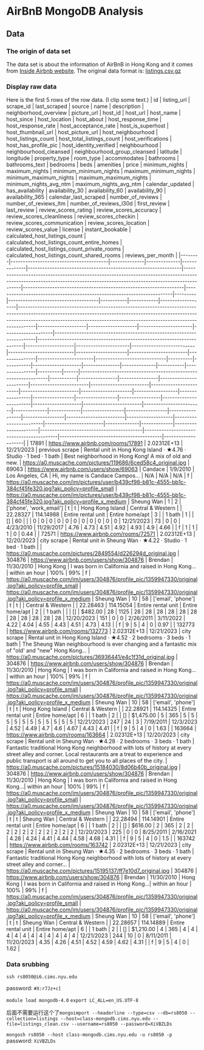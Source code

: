# AirBnB MongoDB Analysis
## Data
### The origin of data set
The data set is about the information of AirBnB in Hong Kong and it comes from [Inside Airbnb website](https://insideairbnb.com/). The original data format is: [listings.csv.gz](https://data.insideairbnb.com/china/hk/hong-kong/2023-12-20/data/listings.csv.gz)
### Display raw data
Here is the first 5 rows of the row data. (I clip some text.)
| id     | listing_url                            | scrape_id    | last_scraped | source       | name                                                          | description                                                                                                                                                           | neighborhood_overview                                              | picture_url                                                             | host_id | host_url                            | host_name | host_since | host_location     | host_about                                                                                                                                                                                                                                        | host_response_time | host_response_rate | host_acceptance_rate | host_is_superhost | host_thumbnail_url                                                    | host_picture_url                                                       | host_neighbourhood | host_listings_count | host_total_listings_count | host_verifications        | host_has_profile_pic | host_identity_verified | neighbourhood | neighbourhood_cleansed | neighbourhood_group_cleansed | latitude | longitude | property_type       | room_type     | accommodates | bathrooms | bathrooms_text | bedrooms | beds | amenities                                                       | price     | minimum_nights | maximum_nights | minimum_minimum_nights | maximum_minimum_nights | minimum_maximum_nights | maximum_maximum_nights | minimum_nights_avg_ntm | maximum_nights_avg_ntm | calendar_updated | has_availability | availability_30 | availability_60 | availability_90 | availability_365 | calendar_last_scraped | number_of_reviews | number_of_reviews_ltm | number_of_reviews_l30d | first_review | last_review | review_scores_rating | review_scores_accuracy | review_scores_cleanliness | review_scores_checkin | review_scores_communication | review_scores_location | review_scores_value | license | instant_bookable | calculated_host_listings_count | calculated_host_listings_count_entire_homes | calculated_host_listings_count_private_rooms | calculated_host_listings_count_shared_rooms | reviews_per_month |
|--------|----------------------------------------|--------------|--------------|--------------|---------------------------------------------------------------|-----------------------------------------------------------------------------------------------------------------------------------------------------------------------|------------------------------------------------------------------|------------------------------------------------------------------------|---------|-------------------------------------|-----------|------------|-------------------|-------------------------------------------------------------------------------------------------------------------------------------------------------------------------------------------------------------------------------------------------|--------------------|--------------------|----------------------|--------------------|----------------------------------------------------------------------|------------------------------------------------------------------------|--------------------|----------------------|--------------------------|---------------------------|---------------------|------------------------|---------------|-----------------------|-----------------------------|----------|-----------|--------------------|---------------|--------------|-----------|----------------|----------|------|-----------------------------------------------------------------|-----------|----------------|----------------|------------------------|------------------------|------------------------|------------------------|------------------------|---------------------|------------------|-----------------|-----------------|-----------------|-----------------|------------------------|--------------------|------------------------|------------------------|--------------|-------------|-----------------|-----------------|-----------------|-----------------|------------------------|-------------------|------------------------|------------------------|--------------|-------------|----------------------|------------------------------------------|------------------------------------------|------------------------------------------|--------------------|
| 17891  | https://www.airbnb.com/rooms/17891     | 2.02312E+13  | 12/21/2023   | previous scrape | Rental unit in Hong Kong Island · ★4.76 · Studio · 1 bed · 1 bath | Best neighborhood in Hong Kong! A mix of old and new.                                                                                                                  | https://a0.muscache.com/pictures/119686/6ced58c4_original.jpg  | 69063  | https://www.airbnb.com/users/show/69063 | Candace   | 1/9/2010   | Los Angeles, CA   | Hi, my name is Candace Campos...  | N/A                | N/A                | N/A                  | f                  | https://a0.muscache.com/im/pictures/user/b439cf98-b81c-4555-bb1c-384cf45fe320.jpg?aki_policy=profile_small  | https://a0.muscache.com/im/pictures/user/b439cf98-b81c-4555-bb1c-384cf45fe320.jpg?aki_policy=profile_x_medium  | Sheung Wan         | 1                    | 2                        | ['phone', 'work_email'] | t                   | t                      | Hong Kong Island | Central & Western     |                           | 22.28327 | 114.14988 | Entire rental unit | Entire home/apt | 3            |           | 1 bath         | 1        |      | []                                                              | 60        |                |                | 0                      | 0                      | 0                      | 0                      | 0                      | 0                   | 0                | 0               | 0               | 0               | 0               | 12/21/2023             | 73                 | 0                      | 0                      | 4/23/2010    | 11/29/2017  | 4.76                 | 4.73                   | 4.51                      | 4.92                   | 4.93                          | 4.9                    | 4.66               |          | f               | 1                              | 1                                        | 1                                        | 0                                        | 0.44               |
| 72571  | https://www.airbnb.com/rooms/72571     | 2.02312E+13  | 12/20/2023   | city scrape   | Rental unit in Sheung Wan · ★4.22 · Studio · 1 bed · 1 bath     |                                                                                                                                                                       | https://a0.muscache.com/pictures/2849554/d226294d_original.jpg  | 304876 | https://www.airbnb.com/users/show/304876 | Brendan   | 11/30/2010 | Hong Kong         | I was born in California and raised in Hong Kong... | within an hour      | 100%               | 99%                  | f                  | https://a0.muscache.com/im/users/304876/profile_pic/1359947330/original.jpg?aki_policy=profile_small  | https://a0.muscache.com/im/users/304876/profile_pic/1359947330/original.jpg?aki_policy=profile_x_medium  | Sheung Wan         | 10                   | 58                       | ['email', 'phone']        | t                   | t                      |               | Central & Western     |                           | 22.28463 | 114.15054 | Entire rental unit | Entire home/apt | 2            |           | 1 bath         |          |      | []                                                              | $482.00   | 28             | 1125           | 28                     | 28                     | 28                     | 28                     | 28                     | 28                  | 28               | 28              | 28              | 28              | 28              | 12/20/2023             | 151                | 0                      | 0                      | 2/26/2011    | 3/11/2022   | 4.22                 | 4.04                   | 4.55                      | 4.43                   | 4.51                          | 4.73                   | 4.13               |          | f               | 9                              | 5                                        | 4                                        | 0                                        | 0.97               |
| 132773 | https://www.airbnb.com/rooms/132773    | 2.02312E+13  | 12/21/2023   | city scrape   | Rental unit in Hong Kong Island · ★4.52 · 2 bedrooms · 3 beds · 1 bath | The Sheung Wan neighbourhood is ever changing and a fantastic mix of "old' and "new" Hong Kong... | https://a0.muscache.com/pictures/36936441/e4c1f31d_original.jpg | 304876 | https://www.airbnb.com/users/show/304876 | Brendan   | 11/30/2010 | Hong Kong         | I was born in California and raised in Hong Kong... | within an hour      | 100%               | 99%                  | f                  | https://a0.muscache.com/im/users/304876/profile_pic/1359947330/original.jpg?aki_policy=profile_small  | https://a0.muscache.com/im/users/304876/profile_pic/1359947330/original.jpg?aki_policy=profile_x_medium  | Sheung Wan         | 10                   | 58                       | ['email', 'phone']        | t                   | t                      | Hong Kong Island | Central & Western     |                           | 22.28921 | 114.14325 | Entire rental unit | Entire home/apt | 6            |           | 1 bath         | 2        |      | []                                                              | $1,475.00 | 5              | 365            | 5                      | 5                      | 5                      | 5                      | 5                      | 5                   | 5                | 5               | 5               | 5               | 5               | 12/21/2023             | 247                | 24                     | 3                      | 7/19/2011    | 12/3/2023   | 4.52                 | 4.49                   | 4.7                       | 4.6                    | 4.67                          | 4.43                   | 4.41               |          | f               | 9                              | 5                                        | 4                                        | 0                                        | 1.63               |
| 163664 | https://www.airbnb.com/rooms/163664    | 2.02312E+13  | 12/20/2023   | city scrape   | Rental unit in Sheung Wan · ★4.28 · 2 bedrooms · 3 beds · 1 bath | Fantastic traditional Hong Kong neighborhood with lots of history at every street alley and corner. Local restaurants are a treat to experience and public transport is all around to get you to all places of the city.                                                                                  | https://a0.muscache.com/pictures/15184030/8d06b40b_original.jpg | 304876 | https://www.airbnb.com/users/show/304876 | Brendan   | 11/30/2010 | Hong Kong         | I was born in California and raised in Hong Kong...| within an hour      | 100%               | 99%                  | f                  | https://a0.muscache.com/im/users/304876/profile_pic/1359947330/original.jpg?aki_policy=profile_small  | https://a0.muscache.com/im/users/304876/profile_pic/1359947330/original.jpg?aki_policy=profile_x_medium  | Sheung Wan         | 10                   | 58                       | ['email', 'phone']        | t                   | t                      | Sheung Wan      | Central & Western     |                           | 22.28494 | 114.14901 | Entire rental unit | Entire home/apt | 6            |           | 1 bath         | 2        |      | []                                                              | $616.00   | 2              | 365            | 2                      | 2                      | 2                      | 2                      | 2                      | 2                   | 2                | 2               | 2               | 2               | 2               | 12/20/2023             | 225                | 0                      | 0                      | 8/25/2011    | 2/16/2021   | 4.28                 | 4.24                   | 4.41                      | 4.44                   | 4.58                          | 4.68                   | 4.31               |          | f               | 9                              | 5                                        | 4                                        | 0                                        | 1.5                |
| 163742 | https://www.airbnb.com/rooms/163742    | 2.02312E+13  | 12/21/2023   | city scrape   | Rental unit in Sheung Wan · ★4.35 · 2 bedrooms · 3 beds · 1 bath | Fantastic traditional Hong Kong neighborhood with lots of history at every street alley and corner...                                   | https://a0.muscache.com/pictures/15195137/ff7e10d7_original.jpg | 304876 | https://www.airbnb.com/users/show/304876 | Brendan   | 11/30/2010 | Hong Kong         | I was born in California and raised in Hong Kong...| within an hour      | 100%               | 99%                  | f                  | https://a0.muscache.com/im/users/304876/profile_pic/1359947330/original.jpg?aki_policy=profile_small  | https://a0.muscache.com/im/users/304876/profile_pic/1359947330/original.jpg?aki_policy=profile_x_medium  | Sheung Wan         | 10                   | 58                       | ['email', 'phone']        | t                   | t                      | Sheung Wan      | Central & Western     |                           | 22.28657 | 114.14889 | Entire rental unit | Entire home/apt | 6            |           | 1 bath         | 2        |      | []                                                              | $1,210.00 | 4              | 365            | 4                      | 4                      | 4                      | 4                      | 4                      | 4                   | 4                | 4               | 4               | 4               | 4               | 12/21/2023             | 244                | 10                     | 0                      | 8/11/2011    | 11/20/2023  | 4.35                 | 4.26                   | 4.51                      | 4.52                   | 4.59                          | 4.62                   | 4.31               |          | f               | 9                              | 5                                        | 4                                        | 0                                        | 1.62               |

### Data srubbing



`ssh rs8050@i6.cims.nyu.edu`

password: `#X:r7Jz+c[`

`module load mongodb-4.0`
`export LC_ALL=en_US.UTF-8`

后面不需要运行这个了`mongoimport --headerline --type=csv --db=rs8050 --collection=listings --host=class-mongodb.cims.nyu.edu --file=listings_clean.csv --username=rs8050 --password=XiVBZLDs`

`mongosh rs8050 --host class-mongodb.cims.nyu.edu -u rs8050 -p`
password: `XiVBZLDs`

